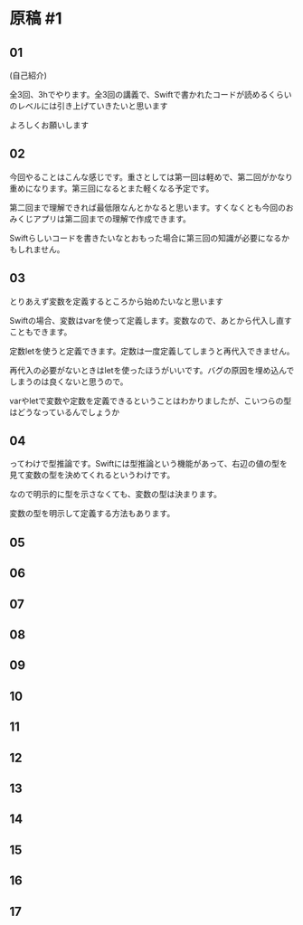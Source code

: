# 原稿 #1

## 01

(自己紹介)

全3回、3hでやります。全3回の講義で、Swiftで書かれたコードが読めるくらいのレベルには引き上げていきたいと思います

よろしくお願いします

## 02

今回やることはこんな感じです。重さとしては第一回は軽めで、第二回がかなり重めになります。第三回になるとまた軽くなる予定です。

第二回まで理解できれば最低限なんとかなると思います。すくなくとも今回のおみくじアプリは第二回までの理解で作成できます。

Swiftらしいコードを書きたいなとおもった場合に第三回の知識が必要になるかもしれません。

## 03

とりあえず変数を定義するところから始めたいなと思います

Swiftの場合、変数はvarを使って定義します。変数なので、あとから代入し直すこともできます。

定数letを使うと定義できます。定数は一度定義してしまうと再代入できません。

再代入の必要がないときはletを使ったほうがいいです。バグの原因を埋め込んでしまうのは良くないと思うので。

varやletで変数や定数を定義できるということはわかりましたが、こいつらの型はどうなっているんでしょうか

## 04

ってわけで型推論です。Swiftには型推論という機能があって、右辺の値の型を見て変数の型を決めてくれるというわけです。

なので明示的に型を示さなくても、変数の型は決まります。

変数の型を明示して定義する方法もあります。


## 05

## 06

## 07

## 08

## 09

## 10

## 11

## 12

## 13

## 14

## 15

## 16

## 17